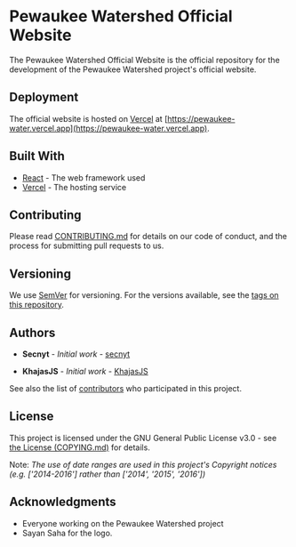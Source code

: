 # Pewaukee Watershed Official Website

The Pewaukee Watershed Official Website is the official repository for the development of the Pewaukee Watershed project's official website.

## Deployment

The official website is hosted on [Vercel](https://vercel.com/) at [https://pewaukee-water.vercel.app](https://pewaukee-water.vercel.app).

## Built With

* [React](https://reactjs.org/) - The web framework used
* [Vercel](https://vercel.com/) - The hosting service

## Contributing

Please read [CONTRIBUTING.md](https://github.com/Pewaukee-Watershed/website/blob/main/CONTRIBUTING.md) for details on our code of conduct, and the process for submitting pull requests to us.

## Versioning

We use [SemVer](http://semver.org/) for versioning. For the versions available, see the [tags on this repository](https://github.com/Pewaukee-Watershed/website/tags). 

## Authors

* **Secnyt** - *Initial work* - [secnyt](https://github.com/secnyt)

* **KhajasJS** - *Initial work* - [KhajasJS](https://github.com/KhajasJS)

See also the list of [contributors](https://github.com/Pewaukee-Watershed/website/graphs/contributors) who participated in this project.

## License

This project is licensed under the GNU General Public License v3.0 - see [the License (COPYING.md)](https://github.com/Pewaukee-Watershed/website/blob/main/COPYING.md) for details.

Note: *The use of date ranges are used in this project's Copyright notices (e.g. ['2014-2016'] rather than ['2014', '2015', '2016'])*

## Acknowledgments

* Everyone working on the Pewaukee Watershed project
* Sayan Saha for the logo.
